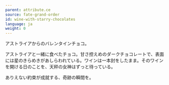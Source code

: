 ```yaml
---
parent: attribute.ce
source: fate-grand-order
id: wine-with-starry-chocolates
language: ja
weight: 0
---
```


アストライアからのバレンタインチョコ。

アストライアと一緒に食べたチョコ。甘さ控えめのダークチョコレートで、表面には星のきらめきがあしらわれている。ワインは一本封をしたまま。そのワインを開ける日のことを、天秤の女神はずっと待っている。

ありえない約束が成就する、奇跡の瞬間を。
